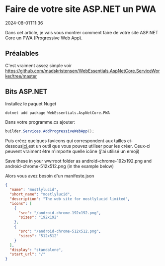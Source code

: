 # Faire de votre site ASP.NET un PWA

<!--category-- ASP.NET -->
<datetime class="hidden">2024-08-01T11:36</datetime>

Dans cet article, je vais vous montrer comment faire de votre site ASP.NET Core un PWA (Progressive Web App).

## Préalables

C'est vraiment assez simple voir https://github.com/madskristensen/WebEssentials.AspNetCore.ServiceWorker/tree/master

## Bits ASP.NET

Installez le paquet Nuget

```bash
dotnet add package WebEssentials.AspNetCore.PWA
```

Dans votre programme.cs ajouter:

```csharp
builder.Services.AddProgressiveWebApp();
```

Puis créez quelques favicons qui correspondent aux tailles ci-dessous[Ici.](https://realfavicongenerator.net/)est un outil que vous pouvez utiliser pour les créer. Ceux-ci peuvent vraiment être n'importe quelle icône (j'ai utilisé un emoji)

Save these in your wwrroot folder as android-chrome-192x192.png and android-chrome-512x512.png (in the example below)

Alors vous avez besoin d'un manifeste.json

```json
{
  "name": "mostlylucid",
  "short_name": "mostlylucid",
  "description": "The web site for mostlylucid limited",
  "icons": [
    {
      "src": "/android-chrome-192x192.png",
      "sizes": "192x192"
    },
    {
      "src": "/android-chrome-512x512.png",
      "sizes": "512x512"
    }
  ],
  "display": "standalone",
  "start_url": "/"
}
```